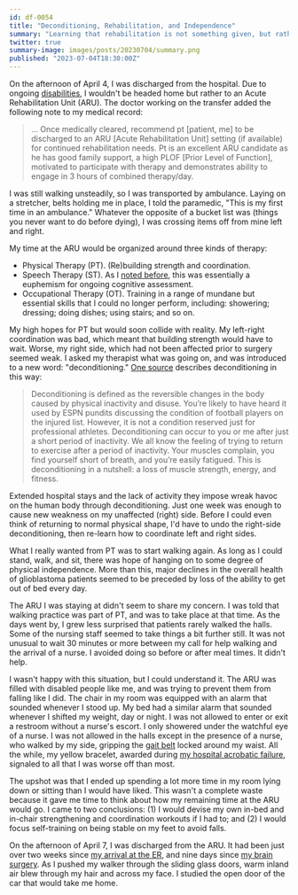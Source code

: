 ```yaml
---
id: df-0054
title: "Deconditioning, Rehabilitation, and Independence"
summary: "Learning that rehabilitation is not something given, but rather something taken back."
twitter: true
summary-image: images/posts/20230704/summary.png
published: "2023-07-04T18:30:00Z"
---
```


On the afternoon of April 4, I was discharged from the hospital. Due to ongoing [disabilities](/articles/2023/06/15/physical-and-cognitive-impairments/), I wouldn't be headed home but rather to an Acute Rehabilitation Unit (ARU). The doctor working on the transfer added the following note to my medical record:

> ... Once medically cleared, recommend pt [patient, me] to be discharged to an ARU [Acute Rehabilitation Unit] setting (if available) for continued rehabilitation needs. Pt is an excellent ARU candidate as he has good family support, a high PLOF [Prior Level of Function], motivated to participate with therapy and demonstrates ability to engage in 3 hours of combined therapy/day.

I was still walking unsteadily, so I was transported by ambulance. Laying on a stretcher, belts holding me in place, I told the paramedic, "This is my first time in an ambulance." Whatever the opposite of a bucket list was (things you never want to do before dying), I was crossing items off from mine left and right.

My time at the ARU would be organized around three kinds of therapy:

- Physical Therapy (PT). (Re)building strength and coordination.
- Speech Therapy (ST). As I [noted before](/articles/2023/06/15/physical-and-cognitive-impairments/), this was essentially a euphemism for ongoing cognitive assessment.
- Occupational Therapy (OT). Training in a range of mundane but essential skills that I could no longer perform, including: showering; dressing; doing dishes; using stairs; and so on.

My high hopes for PT but would soon collide with reality. My left-right coordination was bad, which meant that building strength would have to wait. Worse, my right side, which had not been affected prior to surgery seemed weak. I asked my therapist what was going on, and was introduced to a new word: "deconditioning." [One source](https://www.allied-services.org/news/2021/december/use-it-or-lose-it-why-deconditioning-matters/) describes deconditioning in this way:

> Deconditioning is defined as the reversible changes in the body caused by physical inactivity and disuse. You’re likely to have heard it used by ESPN pundits discussing the condition of football players on the injured list. However, it is not a condition reserved just for professional athletes. Deconditioning can occur to you or me after just a short period of inactivity. We all know the feeling of trying to return to exercise after a period of inactivity. Your muscles complain, you find yourself short of breath, and you’re easily fatigued. This is deconditioning in a nutshell: a loss of muscle strength, energy, and fitness.

Extended hospital stays and the lack of activity they impose wreak havoc on the human body through deconditioning. Just one week was enough to cause new weakness on my unaffected (right) side. Before I could even think of returning to normal physical shape, I'd have to undo the right-side deconditioning, then re-learn how to coordinate left and right sides.

What I really wanted from PT was to start walking again. As long as I could stand, walk, and sit, there was hope of hanging on to some degree of physical independence. More than this, major declines in the overall health of glioblastoma patients seemed to be preceded by loss of the ability to get out of bed every day.

The ARU I was staying at didn't seem to share my concern. I was told that walking practice was part of PT, and was to take place at that time. As the days went by, I grew less surprised that patients rarely walked the halls. Some of the nursing staff seemed to take things a bit further still. It was not unusual to wait 30 minutes or more between my call for help walking and the arrival of a nurse. I avoided doing so before or after meal times. It didn't help.

I wasn't happy with this situation, but I could understand it. The ARU was filled with disabled people like me, and was trying to prevent them from falling like I did. The chair in my room was equipped with an alarm that sounded whenever I stood up. My bed had a similar alarm that sounded whenever I shifted my weight, day or night. I was not allowed to enter or exit a restroom without a nurse's escort. I only showered under the watchful eye of a nurse. I was not allowed in the halls except in the presence of a nurse, who walked by my side, gripping the [gait belt](https://www.med.umich.edu/1libr/FallsPreventionCommittee/UsingAGaitBelt.pdf) locked around my waist. All the while, my yellow bracelet, awarded during [my hospital acrobatic failure](/articles/2023/06/30/fall-guy/), signaled to all that I was worse off than most.

The upshot was that I ended up spending a lot more time in my room lying down or sitting than I would have liked. This wasn't a complete waste because it gave me time to think about how my remaining time at the ARU would go. I came to two conclusions: (1) I would devise my own in-bed and in-chair strengthening and coordination workouts if I had to; and (2) I would focus self-training on being stable on my feet to avoid falls.

On the afternoon of April 7, I was discharged from the ARU. It had been just over two weeks since [my arrival at the ER](/articles/2023/05/20/er/), and nine days since [my brain surgery](/articles/2023/06/02/reflections-on-my-brain-surgery/). As I pushed my walker through the sliding glass doors, warm inland air blew through my hair and across my face. I studied the open door of the car that would take me home.
